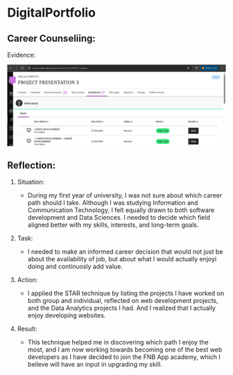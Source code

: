 # DigitalPortfolio
**Career Counseliing:**
-
Evidence:


![image alt](https://github.com/222582731/DigitalPortfolio/blob/main/career%20development(proof).png?raw=true)

Reflection:
-
1. Situation:
   * During my first year of university, I was not sure about which career path should I take. Although I was studying Information and Communication Technology, I felt equally drawn to both software development and Data Sciences. I needed to decide which field aligned better with my skills, interests, and long-term goals.
  
2. Task:
   * I needed to make an informed career decision that would not just be about the availability of job, but about what I would actually enjoyi doing and continuosly add value.
  
3. Action:
   * I applied the STAR technique by listing the projects I have worked on both group and individual, reflected on web development projects, and the Data Analytics projects I had. And I realized that I actually enjoy developing websites.
  
4. Result:
   * This technique helped me in discovering which path I enjoy the most, and I am now working towards becoming one of the best web developers as I have decided to join the FNB App academy, which I beileve will have an input in upgrading my skill.


